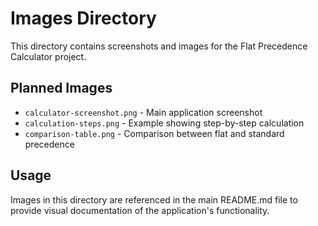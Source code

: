 # Images Directory

This directory contains screenshots and images for the Flat Precedence Calculator project.

## Planned Images

- `calculator-screenshot.png` - Main application screenshot
- `calculation-steps.png` - Example showing step-by-step calculation
- `comparison-table.png` - Comparison between flat and standard precedence

## Usage

Images in this directory are referenced in the main README.md file to provide visual documentation of the application's functionality.
